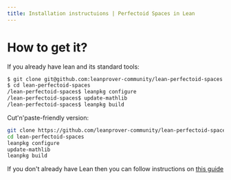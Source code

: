 ```yaml
---
title: Installation instructuions | Perfectoid Spaces in Lean
---
```

# How to get it?

If you already have lean and its standard tools:

```bash
$ git clone git@github.com:leanprover-community/lean-perfectoid-spaces.git
$ cd lean-perfectoid-spaces
/lean-perfectoid-spaces$ leanpkg configure
/lean-perfectoid-spaces$ update-mathlib
/lean-perfectoid-spaces$ leanpkg build
```
Cut'n'paste-friendly version:
```bash
git clone https://github.com/leanprover-community/lean-perfectoid-spaces
cd lean-perfectoid-spaces
leanpkg configure
update-mathlib
leanpkg build
```

If you don't already have Lean then you can follow instructions on 
[this guide](https://github.com/leanprover-community/mathlib/#installation)
